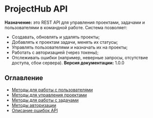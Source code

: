 # ProjectHub API
**Назначение:** это REST API для управления проектами, задачами и пользователями в командной работе.
Система позволяет:
- Создавать, обновлять и удалять проекты;
- Добавлять к проектам задачи, менять их статусы;
- Управлять пользователями и назначать их на проекты;
- Работать с авторизацией (через токены);
- Отслеживать ошибки (например, неверные запросы, отсутствие доступа, сбои сервера).
**Версия документации:** 1.0.0

## Оглавление 
- [Методы для работы с пользователями](./users.md)
- [Методы для управления проектами](./projects.md)
- [Методы для работы с задачами](./tasks.md)
- [Методы авторизации](./auth.md)
- [Описание ошибок API](./errors.md)
